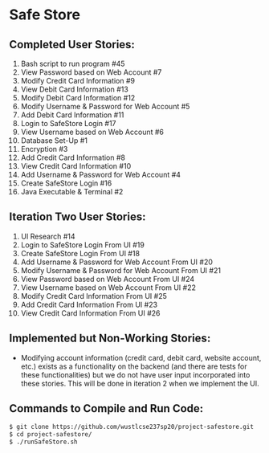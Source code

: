 # Safe Store

## Completed User Stories:
1. Bash script to run program #45
2. View Password based on Web Account #7
3. Modify Credit Card Information #9
4. View Debit Card Information #13
5. Modify Debit Card Information #12
6. Modify Username & Password for Web Account #5
7. Add Debit Card Information #11
8. Login to SafeStore Login #17
9. View Username based on Web Account #6
10. Database Set-Up #1
11. Encryption #3
12. Add Credit Card Information #8
13. View Credit Card Information #10
14. Add Username & Password for Web Account #4
15. Create SafeStore Login #16
16. Java Executable & Terminal #2
## Iteration Two User Stories:
1. UI Research #14
2. Login to SafeStore Login From UI #19
3. Create SafeStore Login From UI #18
4. Add Username & Password for Web Account From UI #20
5. Modify Username & Password for Web Account From UI #21
6. View Password based on Web Account From UI #24
7. View Username based on Web Account From UI #22
8. Modify Credit Card Information From UI #25
9. Add Credit Card Information From UI #23
10. View Credit Card Information From UI #26
## Implemented but Non-Working Stories:
- Modifying account information (credit card, debit card, website account, etc.) exists as a functionality on the backend (and there are tests for these functionalities) but we do not have user input incorporated into these stories. This will be done in iteration 2 when we implement the UI. 
## Commands to Compile and Run Code:
```sh
$ git clone https://github.com/wustlcse237sp20/project-safestore.git
$ cd project-safestore/
$ ./runSafeStore.sh 
```
